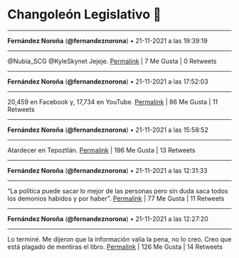 # Changoleón Legislativo 🙈
*****
**Fernández Noroña** (**@fernandeznorona**) • 21-11-2021 a las 19:39:19
*****
@Nubia_SCG @KyleSkynet Jejeje.
[Permalink](https://twitter.com/fernandeznorona/status/1462626724106018820) | 7 Me Gusta | 0 Retweets
*****
**Fernández Noroña** (**@fernandeznorona**) • 21-11-2021 a las 17:52:03
*****
20,459 en Facebook y, 17,734 en YouTube.
[Permalink](https://twitter.com/fernandeznorona/status/1462599727669669896) | 86 Me Gusta | 11 Retweets
*****
**Fernández Noroña** (**@fernandeznorona**) • 21-11-2021 a las 15:58:52
*****
Atardecer en Tepoztlán.
[Permalink](https://twitter.com/fernandeznorona/status/1462571243291308032) | 196 Me Gusta | 13 Retweets
*****
**Fernández Noroña** (**@fernandeznorona**) • 21-11-2021 a las 12:31:33
*****
“La política puede sacar lo mejor de las personas pero sin duda saca todos los demonios habidos y por haber”.
[Permalink](https://twitter.com/fernandeznorona/status/1462519071023386625) | 77 Me Gusta | 11 Retweets
*****
**Fernández Noroña** (**@fernandeznorona**) • 21-11-2021 a las 12:27:20
*****
Lo terminé. Me dijeron que la información valía la pena, no lo creo. Creo que está plagado de mentiras el libro.
[Permalink](https://twitter.com/fernandeznorona/status/1462518009570807808) | 126 Me Gusta | 14 Retweets